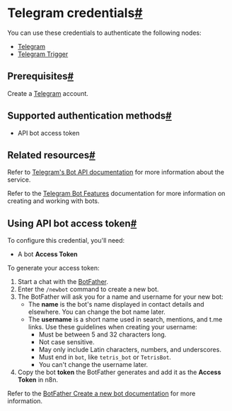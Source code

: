 [](https://github.com/n8n-io/n8n-docs/edit/main/docs/integrations/builtin/credentials/telegram.md "Edit this page")

# Telegram credentials[#](#telegram-credentials "Permanent link")

You can use these credentials to authenticate the following nodes:

*   [Telegram](../../app-nodes/n8n-nodes-base.telegram/)
*   [Telegram Trigger](../../trigger-nodes/n8n-nodes-base.telegramtrigger/)

## Prerequisites[#](#prerequisites "Permanent link")

Create a [Telegram](https://telegram.org/) account.

## Supported authentication methods[#](#supported-authentication-methods "Permanent link")

*   API bot access token

## Related resources[#](#related-resources "Permanent link")

Refer to [Telegram's Bot API documentation](https://core.telegram.org/bots/api) for more information about the service.

Refer to the [Telegram Bot Features](https://core.telegram.org/bots/features) documentation for more information on creating and working with bots.

## Using API bot access token[#](#using-api-bot-access-token "Permanent link")

To configure this credential, you'll need:

*   A bot **Access Token**

To generate your access token:

1.  Start a chat with the [BotFather](https://telegram.me/BotFather).
2.  Enter the `/newbot` command to create a new bot.
3.  The BotFather will ask you for a name and username for your new bot:
    *   The **name** is the bot's name displayed in contact details and elsewhere. You can change the bot name later.
    *   The **username** is a short name used in search, mentions, and t.me links. Use these guidelines when creating your username:
        *   Must be between 5 and 32 characters long.
        *   Not case sensitive.
        *   May only include Latin characters, numbers, and underscores.
        *   Must end in `bot`, like `tetris_bot` or `TetrisBot`.
        *   You can't change the username later.
4.  Copy the bot **token** the BotFather generates and add it as the **Access Token** in n8n.

Refer to the [BotFather Create a new bot documentation](https://core.telegram.org/bots/features#creating-a-new-bot) for more information.